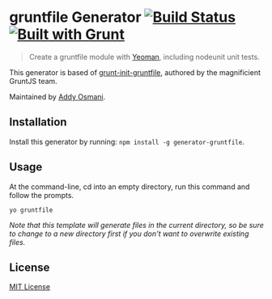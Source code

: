 # gruntfile Generator [![Build Status](https://secure.travis-ci.org/yeoman/generator-gruntfile.svg?branch=master)](https://travis-ci.org/yeoman/generator-gruntfile) [![Built with Grunt](https://cdn.gruntjs.com/builtwith.png)](http://gruntjs.com/)

> Create a gruntfile module with [Yeoman](http://yeoman.io), including nodeunit unit tests.

This generator is based of
[grunt-init-gruntfile](https://github.com/gruntjs/grunt-init-gruntfile), authored by the
magnificient GruntJS team.

Maintained by [Addy Osmani](https://github.com/addyosmani).

[Yeoman]: http://yeoman.io/


## Installation

Install this generator by running: `npm install -g generator-gruntfile`.


## Usage

At the command-line, cd into an empty directory, run this command and follow the prompts.

```
yo gruntfile
```

_Note that this template will generate files in the current directory, so be sure to change to a new directory first if you don't want to overwrite existing files._


## License

[MIT License](http://en.wikipedia.org/wiki/MIT_License)

